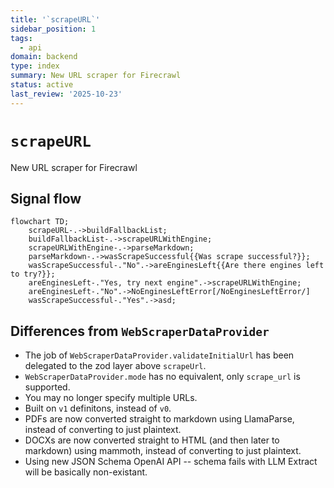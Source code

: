 ```yaml
---
title: '`scrapeURL`'
sidebar_position: 1
tags:
  - api
domain: backend
type: index
summary: New URL scraper for Firecrawl
status: active
last_review: '2025-10-23'
---
```


# `scrapeURL`
New URL scraper for Firecrawl

## Signal flow
```mermaid
flowchart TD;
    scrapeURL-.->buildFallbackList;
    buildFallbackList-.->scrapeURLWithEngine;
    scrapeURLWithEngine-.->parseMarkdown;
    parseMarkdown-.->wasScrapeSuccessful{{Was scrape successful?}};
    wasScrapeSuccessful-."No".->areEnginesLeft{{Are there engines left to try?}};
    areEnginesLeft-."Yes, try next engine".->scrapeURLWithEngine;
    areEnginesLeft-."No".->NoEnginesLeftError[/NoEnginesLeftError/]
    wasScrapeSuccessful-."Yes".->asd;
```

## Differences from `WebScraperDataProvider`
 - The job of `WebScraperDataProvider.validateInitialUrl` has been delegated to the zod layer above `scrapeUrl`.
 - `WebScraperDataProvider.mode` has no equivalent, only `scrape_url` is supported.
 - You may no longer specify multiple URLs.
 - Built on `v1` definitons, instead of `v0`.
 - PDFs are now converted straight to markdown using LlamaParse, instead of converting to just plaintext.
 - DOCXs are now converted straight to HTML (and then later to markdown) using mammoth, instead of converting to just plaintext.
 - Using new JSON Schema OpenAI API -- schema fails with LLM Extract will be basically non-existant.
        